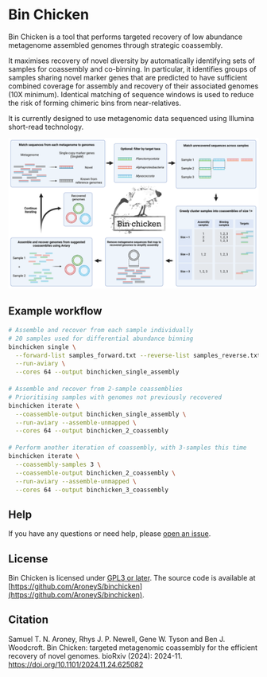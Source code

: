Bin Chicken
=============

Bin Chicken is a tool that performs targeted recovery of low abundance metagenome assembled genomes through strategic coassembly.

It maximises recovery of novel diversity by automatically identifying sets of samples for coassembly and co-binning.
In particular, it identifies groups of samples sharing novel marker genes that are predicted to have sufficient combined coverage for assembly and recovery of their associated genomes (10X minimum).
Identical matching of sequence windows is used to reduce the risk of forming chimeric bins from near-relatives.

It is currently designed to use metagenomic data sequenced using Illumina short-read technology.

![Bin Chicken workflow](/workflow.png)

## Example workflow

```bash
# Assemble and recover from each sample individually
# 20 samples used for differential abundance binning
binchicken single \
  --forward-list samples_forward.txt --reverse-list samples_reverse.txt \
  --run-aviary \
  --cores 64 --output binchicken_single_assembly

# Assemble and recover from 2-sample coassemblies
# Prioritising samples with genomes not previously recovered
binchicken iterate \
  --coassemble-output binchicken_single_assembly \
  --run-aviary --assemble-unmapped \
  --cores 64 --output binchicken_2_coassembly

# Perform another iteration of coassembly, with 3-samples this time
binchicken iterate \
  --coassembly-samples 3 \
  --coassemble-output binchicken_2_coassembly \
  --run-aviary --assemble-unmapped \
  --cores 64 --output binchicken_3_coassembly
```

## Help

If you have any questions or need help, please [open an issue](https://github.com/AroneyS/binchicken/issues).

## License

Bin Chicken is licensed under [GPL3 or later](https://gnu.org/licenses/gpl.html).
The source code is available at [https://github.com/AroneyS/binchicken](https://github.com/AroneyS/binchicken).

## Citation

Samuel T. N. Aroney, Rhys J. P. Newell, Gene W. Tyson and Ben J. Woodcroft.
Bin Chicken: targeted metagenomic coassembly for the efficient recovery of novel genomes.
bioRxiv (2024): 2024-11. https://doi.org/10.1101/2024.11.24.625082
